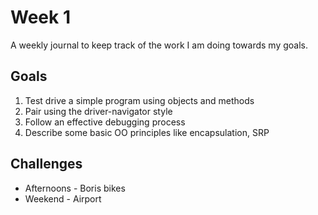 # Week 1
A weekly journal to keep track of the work I am doing towards my goals.

## Goals
1. Test drive a simple program using objects and methods
2. Pair using the driver-navigator style
3. Follow an effective debugging process
4. Describe some basic OO principles like encapsulation, SRP

## Challenges
- Afternoons - Boris bikes
- Weekend - Airport

